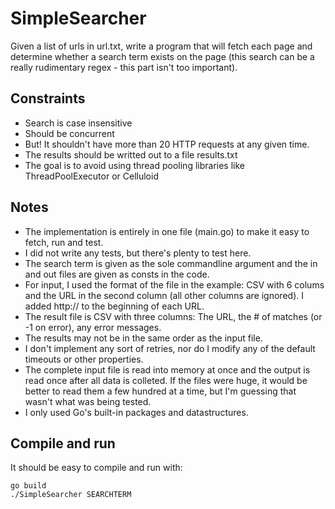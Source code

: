 # SimpleSearcher
Given a list of urls in url.txt, write a program that will fetch each page and determine whether a search term exists on the page (this search can be a really rudimentary regex - this part isn't too important).

## Constraints

* Search is case insensitive
* Should be concurrent
* But! It shouldn't have more than 20 HTTP requests at any given time.
* The results should be writted out to a file results.txt
* The goal is to avoid using thread pooling libraries like ThreadPoolExecutor or Celluloid

## Notes

* The implementation is entirely in one file (main.go) to make it easy to fetch, run and test.
* I did not write any tests, but there's plenty to test here.
* The search term is given as the sole commandline argument and the in and out files are given as consts in the code.
* For input, I used the format of the file in the example: CSV with 6 colums and the URL in the second column (all other columns are ignored). I added http:// to the beginning of each URL.
* The result file is CSV with three columns: The URL, the # of matches (or -1 on error), any error messages.
* The results may not be in the same order as the input file.
* I don't implement any sort of retries, nor do I modify any of the default timeouts or other properties.
* The complete input file is read into memory at once and the output is read once after all data is colleted. If the files were huge, it would be better to read them a few hundred at a time, but I'm guessing that wasn't what was being tested.
* I only used Go's built-in packages and datastructures.

## Compile and run

It should be easy to compile and run with:

    go build
    ./SimpleSearcher SEARCHTERM
